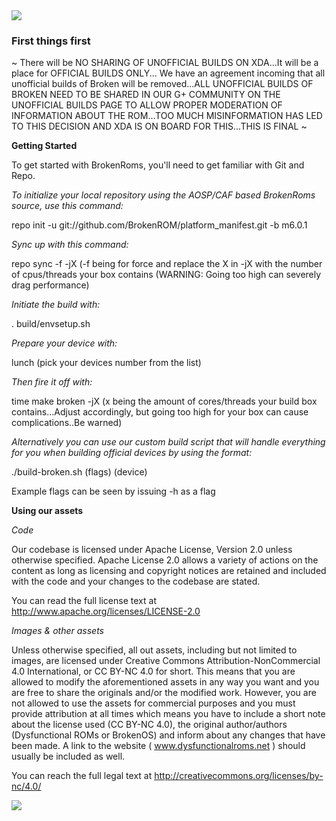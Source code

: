 <img src="https://raw.github.com/BrokenROM/platform_manifest/m6.0.1/broken.png">

### First things first ###
~ There will be NO SHARING OF UNOFFICIAL BUILDS ON XDA...It will be a place for OFFICIAL BUILDS ONLY... We have an agreement incoming that all unofficial builds of Broken will be removed...ALL UNOFFICIAL BUILDS OF BROKEN NEED TO BE SHARED IN OUR G+ COMMUNITY ON THE UNOFFICIAL BUILDS PAGE TO ALLOW PROPER MODERATION OF INFORMATION ABOUT THE ROM...TOO MUCH MISINFORMATION HAS LED TO THIS DECISION AND XDA IS ON BOARD FOR THIS...THIS IS FINAL ~

**Getting Started**

To get started with BrokenRoms, you'll need to get familiar with Git and Repo.

*To initialize your local repository using the AOSP/CAF based BrokenRoms source, use this command:*

repo init -u git://github.com/BrokenROM/platform_manifest.git -b m6.0.1

*Sync up with this command:*

repo sync -f -jX (-f being for force and replace the X in -jX with the number of cpus/threads your box contains (WARNING: Going too high can severely drag performance)

*Initiate the build with:*

. build/envsetup.sh

*Prepare your device with:*

lunch (pick your devices number from the list)

*Then fire it off with:*

time make broken -jX (x being the amount of cores/threads your build box contains...Adjust accordingly, but going too high for your box can cause complications..Be warned)

*Alternatively you can use our custom build script that will handle everything for you when building official devices by using the format:*

./build-broken.sh (flags) (device)

Example flags can be seen by issuing -h as a flag

**Using our assets**

*Code*

Our codebase is licensed under Apache License, Version 2.0 unless otherwise specified. Apache License 2.0 allows a variety of actions on the content as long as licensing and copyright notices are retained and included with the code and your changes to the codebase are stated.

You can read the full license text at http://www.apache.org/licenses/LICENSE-2.0

*Images & other assets*

Unless otherwise specified, all out assets, including but not limited to images, are licensed under Creative Commons Attribution-NonCommercial 4.0 International, or CC BY-NC 4.0 for short. This means that you are allowed to modify the aforementioned assets in any way you want and you are free to share the originals and/or the modified work. However, you are not allowed to use the assets for commercial purposes and you must provide attribution at all times which means you have to include a short note about the license used (CC BY-NC 4.0), the original author/authors (Dysfunctional ROMs or BrokenOS) and inform about any changes that have been made. A link to the website ( www.dysfunctionalroms.net ) should usually be included as well.

You can reach the full legal text at http://creativecommons.org/licenses/by-nc/4.0/

<img src="https://raw.github.com/BrokenROM/platform_manifest/m6.0.1/BrokenBanner.png">
